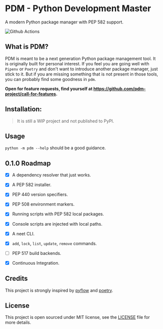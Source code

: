 # PDM - Python Development Master

A modern Python package manager with PEP 582 support.

![Github Actions](https://github.com/pdm-project/pdm/workflows/Tests/badge.svg)

## What is PDM?

PDM is meant to be a next generation Python package management tool.
It is originally built for personal interest. If you feel you are going well
with `Pipenv` or `Poetry` and don't want to introduce another package manager,
just stick to it. But if you are missing something that is not present in those tools,
you can probably find some goodness in `pdm`.

**Open for feature requests, find yourself at https://github.com/pdm-project/call-for-features.**

## Installation:

> It is still a WIP project and not published to PyPI.

## Usage

`python -m pdm --help` should be a good guidance.

## 0.1.0 Roadmap

- [x] A dependency resolver that just works.
- [x] A PEP 582 installer.
- [x] PEP 440 version specifiers.
- [x] PEP 508 environment markers.
- [x] Running scripts with PEP 582 local packages.
- [x] Console scripts are injected with local paths.
- [x] A neet CLI.
- [x] `add`, `lock`, `list`, `update`, `remove` commands.
- [ ] PEP 517 build backends.
- [x] Continuous Integration.


## Credits

This project is strongly inspired by [pyflow] and [poetry].

[pyflow]: https://github.com/David-OConnor/pyflow
[poetry]: https://github.com/python-poetry/poetry


## License
This project is open sourced under MIT license, see the [LICENSE](LICENSE) file for more details.
